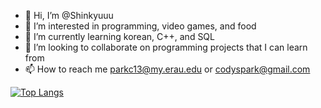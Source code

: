 - 👋 Hi, I’m @Shinkyuuu
- 👀 I’m interested in programming, video games, and food
- 🌱 I’m currently learning korean, C++, and SQL
- 💞️ I’m looking to collaborate on programming projects that I can learn from
- 📫 How to reach me parkc13@my.erau.edu or codyspark@gmail.com

[![Top Langs](https://github-readme-stats.vercel.app/api/top-langs/?username=Shinkyuuu&theme=dracula&show_icons=true&langs_count=7&hide=PowerShell)](https://github.com/Shinkyuuu/github-readme-stats)

